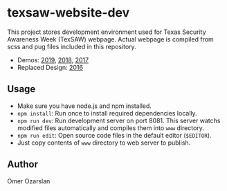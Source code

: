 # texsaw-website-dev

This project stores development environment used for Texas Security Awareness
Week (TexSAW) webpage. Actual webpage is compiled from scss and pug files
included in this repository.

- Demos: [2019][texsaw-2019], [2018][texsaw-2018], [2017][texsaw-2017]
- Replaced Design: [2016][texsaw-2016]

[texsaw-2019]: https://csi.utdallas.edu/events/TexSAW-2019/
[texsaw-2018]: https://csi.utdallas.edu/events/TexSAW-2018/
[texsaw-2017]: https://csi.utdallas.edu/events/TexSAW-2017/
[texsaw-2016]: https://csi.utdallas.edu/events/TexSAW-2016/TexSAW_2016.html

## Usage

- Make sure you have node.js and npm installed.
- `npm install`: Run once to install required dependencies locally.
- `npm run dev`: Run development server on port 8081. This server watchs
modified files automatically and compiles them into `www` directory.
- `npm run edit`: Open source code files in the default editor (`$EDITOR`).
- Just copy contents of `www` directory to web server to publish.

## Author

Omer Ozarslan
